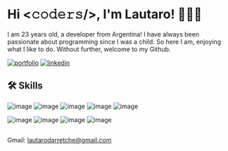 # Hi <𝚌𝚘𝚍𝚎𝚛𝚜/>, I'm Lautaro! 👨🏽‍🚀

I am 23 years old, a developer from Argentina! I have always been passionate about programming since I was a child. So here I am, enjoying what I like to do. Without further, welcome to my Github.

[![portfolio](https://img.shields.io/badge/my_portfolio-000?style=for-the-badge&logo=ko-fi&logoColor=white)]([https://google.com/](https://portfolio-lautarod.vercel.app/)) 
[![linkedin](https://img.shields.io/badge/linkedin-0A66C2?style=for-the-badge&logo=linkedin&logoColor=white)](https://www.linkedin.com/in/lautaro-darretche)



## 🛠 Skills
![image](https://user-images.githubusercontent.com/95652037/179284079-688c716e-010e-43c1-8cbc-8ac868f070d9.png)
![image](https://user-images.githubusercontent.com/95652037/179284100-f3de90cf-965a-4285-9bfc-a9dfdcf9b1a7.png)
![image](https://user-images.githubusercontent.com/95652037/179284182-6ab112fc-eb66-43ad-bbf2-9323ac659992.png)
![image](https://user-images.githubusercontent.com/95652037/179284193-08017275-2f34-4a2e-962e-696803437201.png)
![image](https://user-images.githubusercontent.com/95652037/179284239-d540b4df-d054-4609-8b16-897b447b831f.png)

![image](https://user-images.githubusercontent.com/95652037/179283540-6603e5eb-72f2-40e9-9230-f518a7da5f4f.png)
![image](https://user-images.githubusercontent.com/95652037/179283732-17edfa1b-0dc2-483e-ac8f-50a37ffb7b65.png)
![image](https://user-images.githubusercontent.com/95652037/179284136-8f3a46d8-a386-422d-ae2d-29f4da047982.png)
![image](https://user-images.githubusercontent.com/95652037/179284152-a808c825-c8aa-4771-b8b7-a564768a595e.png)

##
Gmail: lautarodarretche@gmail.com 
